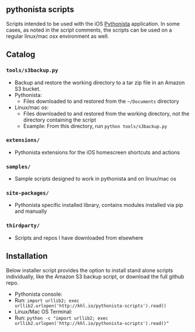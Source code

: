 ## pythonista scripts

Scripts intended to be used with the iOS [Pythonista](http://omz-software.com/pythonista/) application. In some cases, as noted in the script comments, the scripts can be used on a regular linux/mac osx environment as well.

## Catalog

### `tools/s3backup.py`

- Backup and restore the working directory to a tar zip file in an Amazon S3 bucket.
- Pythonista:
  - Files downloaded to and restored from the `~/Documents` directory
- Linux/mac os:
  - Files downloaded to and restored from the working directory, not the directory containing the script
  - Example: From this directory, run `python tools/s3backup.py`

### `extensions/`

- Pythonista extensions for the iOS homescreen shortcuts and actions

### `samples/`

- Sample scripts designed to work in pythonista and on linux/mac os

### `site-packages/`

- Pythonista specific installed library, contains modules installed via pip and manually

### `thirdparty/`

- Scripts and repos I have downloaded from elsewhere

## Installation

Below installer script provides the option to install stand alone scripts individually, like the Amazon S3 backup script, or download the full github repo.

- Pythonista console:
 - Run: `import urllib2; exec urllib2.urlopen('http://khl.io/pythonista-scripts').read()`
- Linux/Mac OS Terminal:
 - Run: `python -c "import urllib2; exec urllib2.urlopen('http://khl.io/pythonista-scripts').read()"`
